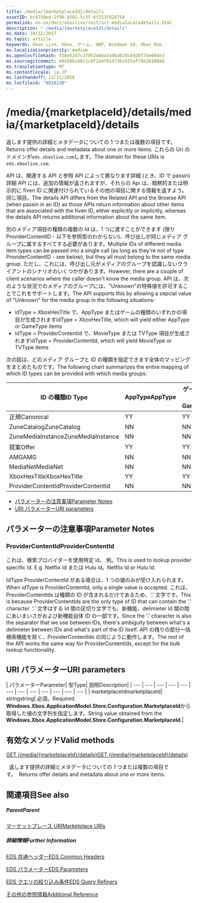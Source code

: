 ```yaml
---
title: /media/{marketplaceId}/details
assetID: bc8758ed-2f90-b501-5c3f-6f253f02d754
permalink: en-us/docs/xboxlive/rest/uri-medialocaledetails.html
description: " /media/{marketplaceId}/details"
ms.date: 10/12/2017
ms.topic: article
keywords: Xbox Live, Xbox, ゲーム, UWP, Windows 10, Xbox One
ms.localizationpriority: medium
ms.openlocfilehash: f58e5247c3fd52e84a3a9bab28c6926f74e864e3
ms.sourcegitcommit: 49d58bc66c1c9f2a4f81473bcb25af79e2b1088d
ms.translationtype: MT
ms.contentlocale: ja-JP
ms.lasthandoff: 12/11/2018
ms.locfileid: "8918130"
---
```

# <a name="mediamarketplaceiddetails"></a><span data-ttu-id="7a59d-104">/media/{marketplaceId}/details</span><span class="sxs-lookup"><span data-stu-id="7a59d-104">/media/{marketplaceId}/details</span></span>
<span data-ttu-id="7a59d-105">返します提供の詳細とメタデータについての 1 つまたは複数の項目です。</span><span class="sxs-lookup"><span data-stu-id="7a59d-105">Returns offer details and metadata about one or more items.</span></span> <span data-ttu-id="7a59d-106">これらの Uri のドメインが`eds.xboxlive.com`します。</span><span class="sxs-lookup"><span data-stu-id="7a59d-106">The domain for these URIs is `eds.xboxlive.com`.</span></span>
 
<span data-ttu-id="7a59d-107">API は、関連する API と参照 API によって異なります詳細 (とき、ID で passin) 詳細 API には、追加の情報が返されますが、それらの Api は、暗黙的または明示的に fiven ID に関連付けられているその他の項目に関する情報を返すよう。同じ項目。</span><span class="sxs-lookup"><span data-stu-id="7a59d-107">The details API differs from the Related API and the Browse API (when passin in an ID) as those APIs return information about other items that are associated with the fiven ID, either explicitly or implicitly, whereas the details API returns additional information about the same item.</span></span>
 
<span data-ttu-id="7a59d-108">別のメディア項目の種類の複数の Id は、1 つに渡すことができます (限り ProviderContentID - 以下を参照型のわからない)、呼び出しが同じメディア グループに属するすべてする必要があります。</span><span class="sxs-lookup"><span data-stu-id="7a59d-108">Multiple IDs of different media item types can be passed into a single call (as long as they're not of type ProviderContentID - see below), but they all must belong to the same media group.</span></span> <span data-ttu-id="7a59d-109">ただし、これには、呼び出し元がメディアのグループを認識しないクライアントのシナリオのいくつかがあります。</span><span class="sxs-lookup"><span data-stu-id="7a59d-109">However, there are a couple of client scenarios where the caller doesn't know the media group.</span></span> <span data-ttu-id="7a59d-110">API は、次のような状況でのメディアのグループには、"Unknown"の特殊値を許可することでこれをサポートします。</span><span class="sxs-lookup"><span data-stu-id="7a59d-110">The API supports this by allowing a sepcial value of "Unknown" for the media group in the following situations:</span></span>
 
   * <span data-ttu-id="7a59d-111">idType = XboxHexTitle で、AppType またはゲームの種類のいずれかの項目が生成されます</span><span class="sxs-lookup"><span data-stu-id="7a59d-111">idType = XboxHexTitle, which will yield either AppType or GameType items</span></span>
   * <span data-ttu-id="7a59d-112">idType = ProviderContentId で、MovieType または TVType 項目が生成されます</span><span class="sxs-lookup"><span data-stu-id="7a59d-112">idType = ProviderContentId, which will yield MovieType or TVType items</span></span>
  
<span data-ttu-id="7a59d-113">次の図は、どのメディア グループと ID の種類を指定できます全体のマッピングをまとめたものです。</span><span class="sxs-lookup"><span data-stu-id="7a59d-113">The following chart summarizes the entire mapping of which ID types can be provided with which media groups:</span></span>
 
| <span data-ttu-id="7a59d-114">ID の種類</span><span class="sxs-lookup"><span data-stu-id="7a59d-114">ID Type</span></span>| <span data-ttu-id="7a59d-115">AppType</span><span class="sxs-lookup"><span data-stu-id="7a59d-115">AppType</span></span>| <span data-ttu-id="7a59d-116">ゲームの種類</span><span class="sxs-lookup"><span data-stu-id="7a59d-116">GameType</span></span>| <span data-ttu-id="7a59d-117">MovieType</span><span class="sxs-lookup"><span data-stu-id="7a59d-117">MovieType</span></span>| <span data-ttu-id="7a59d-118">MusicArtistType</span><span class="sxs-lookup"><span data-stu-id="7a59d-118">MusicArtistType</span></span>| <span data-ttu-id="7a59d-119">MusicType</span><span class="sxs-lookup"><span data-stu-id="7a59d-119">MusicType</span></span>| <span data-ttu-id="7a59d-120">TVType</span><span class="sxs-lookup"><span data-stu-id="7a59d-120">TVType</span></span>| <span data-ttu-id="7a59d-121">WebVideoType</span><span class="sxs-lookup"><span data-stu-id="7a59d-121">WebVideoType</span></span>| <span data-ttu-id="7a59d-122">Unknown</span><span class="sxs-lookup"><span data-stu-id="7a59d-122">Unknown</span></span>| 
| --- | --- | --- | --- | --- | --- | --- | --- | --- | 
| <span data-ttu-id="7a59d-123">正規</span><span class="sxs-lookup"><span data-stu-id="7a59d-123">Canonical</span></span>| <span data-ttu-id="7a59d-124">Y</span><span class="sxs-lookup"><span data-stu-id="7a59d-124">Y</span></span>| <span data-ttu-id="7a59d-125">Y</span><span class="sxs-lookup"><span data-stu-id="7a59d-125">Y</span></span>| <span data-ttu-id="7a59d-126">Y</span><span class="sxs-lookup"><span data-stu-id="7a59d-126">Y</span></span>| <span data-ttu-id="7a59d-127">Y</span><span class="sxs-lookup"><span data-stu-id="7a59d-127">Y</span></span>| <span data-ttu-id="7a59d-128">Y</span><span class="sxs-lookup"><span data-stu-id="7a59d-128">Y</span></span>| <span data-ttu-id="7a59d-129">Y</span><span class="sxs-lookup"><span data-stu-id="7a59d-129">Y</span></span>| <span data-ttu-id="7a59d-130">Y</span><span class="sxs-lookup"><span data-stu-id="7a59d-130">Y</span></span>| <span data-ttu-id="7a59d-131">N</span><span class="sxs-lookup"><span data-stu-id="7a59d-131">N</span></span>| 
| <span data-ttu-id="7a59d-132">ZuneCatalog</span><span class="sxs-lookup"><span data-stu-id="7a59d-132">ZuneCatalog</span></span>| <span data-ttu-id="7a59d-133">N</span><span class="sxs-lookup"><span data-stu-id="7a59d-133">N</span></span>| <span data-ttu-id="7a59d-134">N</span><span class="sxs-lookup"><span data-stu-id="7a59d-134">N</span></span>| <span data-ttu-id="7a59d-135">Y</span><span class="sxs-lookup"><span data-stu-id="7a59d-135">Y</span></span>| <span data-ttu-id="7a59d-136">Y</span><span class="sxs-lookup"><span data-stu-id="7a59d-136">Y</span></span>| <span data-ttu-id="7a59d-137">Y</span><span class="sxs-lookup"><span data-stu-id="7a59d-137">Y</span></span>| <span data-ttu-id="7a59d-138">Y</span><span class="sxs-lookup"><span data-stu-id="7a59d-138">Y</span></span>| <span data-ttu-id="7a59d-139">N</span><span class="sxs-lookup"><span data-stu-id="7a59d-139">N</span></span>| <span data-ttu-id="7a59d-140">N</span><span class="sxs-lookup"><span data-stu-id="7a59d-140">N</span></span>| 
| <span data-ttu-id="7a59d-141">ZuneMediaInstance</span><span class="sxs-lookup"><span data-stu-id="7a59d-141">ZuneMediaInstance</span></span>| <span data-ttu-id="7a59d-142">N</span><span class="sxs-lookup"><span data-stu-id="7a59d-142">N</span></span>| <span data-ttu-id="7a59d-143">N</span><span class="sxs-lookup"><span data-stu-id="7a59d-143">N</span></span>| <span data-ttu-id="7a59d-144">Y</span><span class="sxs-lookup"><span data-stu-id="7a59d-144">Y</span></span>| <span data-ttu-id="7a59d-145">N</span><span class="sxs-lookup"><span data-stu-id="7a59d-145">N</span></span>| <span data-ttu-id="7a59d-146">Y</span><span class="sxs-lookup"><span data-stu-id="7a59d-146">Y</span></span>| <span data-ttu-id="7a59d-147">Y</span><span class="sxs-lookup"><span data-stu-id="7a59d-147">Y</span></span>| <span data-ttu-id="7a59d-148">N</span><span class="sxs-lookup"><span data-stu-id="7a59d-148">N</span></span>| <span data-ttu-id="7a59d-149">N</span><span class="sxs-lookup"><span data-stu-id="7a59d-149">N</span></span>| 
| <span data-ttu-id="7a59d-150">提案</span><span class="sxs-lookup"><span data-stu-id="7a59d-150">Offer</span></span>| <span data-ttu-id="7a59d-151">Y</span><span class="sxs-lookup"><span data-stu-id="7a59d-151">Y</span></span>| <span data-ttu-id="7a59d-152">Y</span><span class="sxs-lookup"><span data-stu-id="7a59d-152">Y</span></span>| <span data-ttu-id="7a59d-153">Y</span><span class="sxs-lookup"><span data-stu-id="7a59d-153">Y</span></span>| <span data-ttu-id="7a59d-154">N</span><span class="sxs-lookup"><span data-stu-id="7a59d-154">N</span></span>| <span data-ttu-id="7a59d-155">Y</span><span class="sxs-lookup"><span data-stu-id="7a59d-155">Y</span></span>| <span data-ttu-id="7a59d-156">Y</span><span class="sxs-lookup"><span data-stu-id="7a59d-156">Y</span></span>| <span data-ttu-id="7a59d-157">N</span><span class="sxs-lookup"><span data-stu-id="7a59d-157">N</span></span>| <span data-ttu-id="7a59d-158">N</span><span class="sxs-lookup"><span data-stu-id="7a59d-158">N</span></span>| 
| <span data-ttu-id="7a59d-159">AMG</span><span class="sxs-lookup"><span data-stu-id="7a59d-159">AMG</span></span>| <span data-ttu-id="7a59d-160">N</span><span class="sxs-lookup"><span data-stu-id="7a59d-160">N</span></span>| <span data-ttu-id="7a59d-161">N</span><span class="sxs-lookup"><span data-stu-id="7a59d-161">N</span></span>| <span data-ttu-id="7a59d-162">N</span><span class="sxs-lookup"><span data-stu-id="7a59d-162">N</span></span>| <span data-ttu-id="7a59d-163">N</span><span class="sxs-lookup"><span data-stu-id="7a59d-163">N</span></span>| <span data-ttu-id="7a59d-164">Y</span><span class="sxs-lookup"><span data-stu-id="7a59d-164">Y</span></span>| <span data-ttu-id="7a59d-165">N</span><span class="sxs-lookup"><span data-stu-id="7a59d-165">N</span></span>| <span data-ttu-id="7a59d-166">N</span><span class="sxs-lookup"><span data-stu-id="7a59d-166">N</span></span>| <span data-ttu-id="7a59d-167">N</span><span class="sxs-lookup"><span data-stu-id="7a59d-167">N</span></span>| 
| <span data-ttu-id="7a59d-168">MediaNet</span><span class="sxs-lookup"><span data-stu-id="7a59d-168">MediaNet</span></span>| <span data-ttu-id="7a59d-169">N</span><span class="sxs-lookup"><span data-stu-id="7a59d-169">N</span></span>| <span data-ttu-id="7a59d-170">N</span><span class="sxs-lookup"><span data-stu-id="7a59d-170">N</span></span>| <span data-ttu-id="7a59d-171">N</span><span class="sxs-lookup"><span data-stu-id="7a59d-171">N</span></span>| <span data-ttu-id="7a59d-172">N</span><span class="sxs-lookup"><span data-stu-id="7a59d-172">N</span></span>| <span data-ttu-id="7a59d-173">Y</span><span class="sxs-lookup"><span data-stu-id="7a59d-173">Y</span></span>| <span data-ttu-id="7a59d-174">N</span><span class="sxs-lookup"><span data-stu-id="7a59d-174">N</span></span>| <span data-ttu-id="7a59d-175">N</span><span class="sxs-lookup"><span data-stu-id="7a59d-175">N</span></span>| <span data-ttu-id="7a59d-176">N</span><span class="sxs-lookup"><span data-stu-id="7a59d-176">N</span></span>| 
| <span data-ttu-id="7a59d-177">XboxHexTitle</span><span class="sxs-lookup"><span data-stu-id="7a59d-177">XboxHexTitle</span></span>| <span data-ttu-id="7a59d-178">Y</span><span class="sxs-lookup"><span data-stu-id="7a59d-178">Y</span></span>| <span data-ttu-id="7a59d-179">Y</span><span class="sxs-lookup"><span data-stu-id="7a59d-179">Y</span></span>| <span data-ttu-id="7a59d-180">N</span><span class="sxs-lookup"><span data-stu-id="7a59d-180">N</span></span>| <span data-ttu-id="7a59d-181">N</span><span class="sxs-lookup"><span data-stu-id="7a59d-181">N</span></span>| <span data-ttu-id="7a59d-182">N</span><span class="sxs-lookup"><span data-stu-id="7a59d-182">N</span></span>| <span data-ttu-id="7a59d-183">N</span><span class="sxs-lookup"><span data-stu-id="7a59d-183">N</span></span>| <span data-ttu-id="7a59d-184">N</span><span class="sxs-lookup"><span data-stu-id="7a59d-184">N</span></span>| <span data-ttu-id="7a59d-185">Y</span><span class="sxs-lookup"><span data-stu-id="7a59d-185">Y</span></span>| 
| <span data-ttu-id="7a59d-186">ProviderContentId</span><span class="sxs-lookup"><span data-stu-id="7a59d-186">ProviderContentId</span></span>| <span data-ttu-id="7a59d-187">N</span><span class="sxs-lookup"><span data-stu-id="7a59d-187">N</span></span>| <span data-ttu-id="7a59d-188">N</span><span class="sxs-lookup"><span data-stu-id="7a59d-188">N</span></span>| <span data-ttu-id="7a59d-189">Y</span><span class="sxs-lookup"><span data-stu-id="7a59d-189">Y</span></span>| <span data-ttu-id="7a59d-190">N</span><span class="sxs-lookup"><span data-stu-id="7a59d-190">N</span></span>| <span data-ttu-id="7a59d-191">N</span><span class="sxs-lookup"><span data-stu-id="7a59d-191">N</span></span>| <span data-ttu-id="7a59d-192">Y</span><span class="sxs-lookup"><span data-stu-id="7a59d-192">Y</span></span>| <span data-ttu-id="7a59d-193">N</span><span class="sxs-lookup"><span data-stu-id="7a59d-193">N</span></span>| <span data-ttu-id="7a59d-194">Y</span><span class="sxs-lookup"><span data-stu-id="7a59d-194">Y</span></span>| 
 
  * [<span data-ttu-id="7a59d-195">パラメーターの注意事項</span><span class="sxs-lookup"><span data-stu-id="7a59d-195">Parameter Notes</span></span>](#ID4EEH)
  * [<span data-ttu-id="7a59d-196">URI パラメーター</span><span class="sxs-lookup"><span data-stu-id="7a59d-196">URI parameters</span></span>](#ID4EUH)
 
<a id="ID4EEH"></a>

 
## <a name="parameter-notes"></a><span data-ttu-id="7a59d-197">パラメーターの注意事項</span><span class="sxs-lookup"><span data-stu-id="7a59d-197">Parameter Notes</span></span>
 
<a id="ID4EIH"></a>

 
### <a name="providercontentid"></a><span data-ttu-id="7a59d-198">ProviderContentId</span><span class="sxs-lookup"><span data-stu-id="7a59d-198">ProviderContentId</span></span>
 
<span data-ttu-id="7a59d-199">これは、検索プロバイダーを使用特定 id。 例。</span><span class="sxs-lookup"><span data-stu-id="7a59d-199">This is used to lookup provider specific Id. E.g.</span></span> <span data-ttu-id="7a59d-200">Netflix Id または Hulu id。</span><span class="sxs-lookup"><span data-stu-id="7a59d-200">Netflix Id or Hulu Id.</span></span>
 
<span data-ttu-id="7a59d-201">IdType ProviderContentId がある場合は、1 つの値のみが受け入れられます。</span><span class="sxs-lookup"><span data-stu-id="7a59d-201">When idType is ProviderContentId, only a single value is accepted.</span></span> <span data-ttu-id="7a59d-202">これは、ProviderContentIds は種類の ID が含まれるだけであるため、'.' 文字です。</span><span class="sxs-lookup"><span data-stu-id="7a59d-202">This is because ProviderContentIds are the only type of ID that can contain the '.' character.</span></span> <span data-ttu-id="7a59d-203">'.' 文字はする Id 間の区切り文字でも、新機能、delimieter Id 間の間にあいまいさがおよび新機能自体 ID の一部です。</span><span class="sxs-lookup"><span data-stu-id="7a59d-203">Since the '.' character is also the separator that we use between IDs, there's ambiguity between what's a delimieter between IDs and what's part of the ID itself.</span></span> <span data-ttu-id="7a59d-204">API の残りの部分一括検索機能を除く、ProviderContentIds の同じように動作します。</span><span class="sxs-lookup"><span data-stu-id="7a59d-204">The rest of the API works the same way for ProviderContentIds, except for the bulk lookup functionality.</span></span>
   
<a id="ID4EUH"></a>

 
## <a name="uri-parameters"></a><span data-ttu-id="7a59d-205">URI パラメーター</span><span class="sxs-lookup"><span data-stu-id="7a59d-205">URI parameters</span></span>
 
| <span data-ttu-id="7a59d-206">パラメーター</span><span class="sxs-lookup"><span data-stu-id="7a59d-206">Parameter</span></span>| <span data-ttu-id="7a59d-207">型</span><span class="sxs-lookup"><span data-stu-id="7a59d-207">Type</span></span>| <span data-ttu-id="7a59d-208">説明</span><span class="sxs-lookup"><span data-stu-id="7a59d-208">Description</span></span>| 
| --- | --- | --- | --- | --- | --- | --- | --- | --- | --- | --- | --- | 
| <span data-ttu-id="7a59d-209">marketplaceId</span><span class="sxs-lookup"><span data-stu-id="7a59d-209">marketplaceId</span></span>| <span data-ttu-id="7a59d-210">string</span><span class="sxs-lookup"><span data-stu-id="7a59d-210">string</span></span>| <span data-ttu-id="7a59d-211">必須。</span><span class="sxs-lookup"><span data-stu-id="7a59d-211">Required.</span></span> <span data-ttu-id="7a59d-212"><b>Windows.Xbox.ApplicationModel.Store.Configuration.MarketplaceId</b>から取得した値の文字列を指定します。</span><span class="sxs-lookup"><span data-stu-id="7a59d-212">String value obtained from the <b>Windows.Xbox.ApplicationModel.Store.Configuration.MarketplaceId</b>.</span></span>| 
  
<a id="ID4EWAAC"></a>

 
## <a name="valid-methods"></a><span data-ttu-id="7a59d-213">有効なメソッド</span><span class="sxs-lookup"><span data-stu-id="7a59d-213">Valid methods</span></span>

[<span data-ttu-id="7a59d-214">GET (/media/{marketplaceId}/details)</span><span class="sxs-lookup"><span data-stu-id="7a59d-214">GET (/media/{marketplaceId}/details)</span></span>](uri-medialocaledetailsget.md)

<span data-ttu-id="7a59d-215">&nbsp;&nbsp;返します提供の詳細とメタデータについての 1 つまたは複数の項目です。</span><span class="sxs-lookup"><span data-stu-id="7a59d-215">&nbsp;&nbsp;Returns offer details and metadata about one or more items.</span></span> 
 
<a id="ID4EABAC"></a>

 
## <a name="see-also"></a><span data-ttu-id="7a59d-216">関連項目</span><span class="sxs-lookup"><span data-stu-id="7a59d-216">See also</span></span>
 
<a id="ID4ECBAC"></a>

 
##### <a name="parent"></a><span data-ttu-id="7a59d-217">Parent</span><span class="sxs-lookup"><span data-stu-id="7a59d-217">Parent</span></span> 

[<span data-ttu-id="7a59d-218">マーケットプレース URI</span><span class="sxs-lookup"><span data-stu-id="7a59d-218">Marketplace URIs</span></span>](atoc-reference-marketplace.md)

  
<a id="ID4EMBAC"></a>

 
##### <a name="further-information"></a><span data-ttu-id="7a59d-219">詳細情報</span><span class="sxs-lookup"><span data-stu-id="7a59d-219">Further Information</span></span> 

[<span data-ttu-id="7a59d-220">EDS 共通ヘッダー</span><span class="sxs-lookup"><span data-stu-id="7a59d-220">EDS Common Headers</span></span>](../../additional/edscommonheaders.md)

 [<span data-ttu-id="7a59d-221">EDS パラメーター</span><span class="sxs-lookup"><span data-stu-id="7a59d-221">EDS Parameters</span></span>](../../additional/edsparameters.md)

 [<span data-ttu-id="7a59d-222">EDS クエリの絞り込み条件</span><span class="sxs-lookup"><span data-stu-id="7a59d-222">EDS Query Refiners</span></span>](../../additional/edsqueryrefiners.md)

 [<span data-ttu-id="7a59d-223">その他の参照情報</span><span class="sxs-lookup"><span data-stu-id="7a59d-223">Additional Reference</span></span>](../../additional/atoc-xboxlivews-reference-additional.md)

   